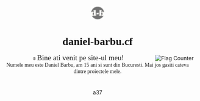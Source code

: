 <center><img src="/favicon.png?" width="7%"><center>  
  
# <center style="font-family:'Cooper Black'">daniel-barbu.cf</center>

<a href="https://info.flagcounter.com/b59h"><img src="https://s05.flagcounter.com/count/b59h/bg_FFFFFF/txt_000000/border_CCCCCC/columns_1/maxflags_5/viewers_0/labels_1/pageviews_0/flags_0/percent_0/" alt="Flag Counter" border="0" align="right"></a>

<span style="line-height:0; font-family:'Lucida Sans Unicode'"><img src="/favicon.png?" width="1.6%"> <span style="font-size:140%;">Bine ati venit pe site-ul meu!</span>  
Numele meu este Daniel Barbu, am 15 ani si sunt din Bucuresti. Mai jos gasiti cateva dintre proiectele mele.</span>
<h1> </h1>

a37

<script>var link=document.createElement("link"); link.rel="icon"; link.href="/favicon.png?"; document.getElementsByTagName("head")[0].appendChild(link);</script>
<style>@font-face {font-family:'Cooper Black'; src:url(CooperBlack.woff);}
@font-face {font-family:'Lucida Sans Unicode'; src:url(LucidaSansUnicode.woff);}</style>

